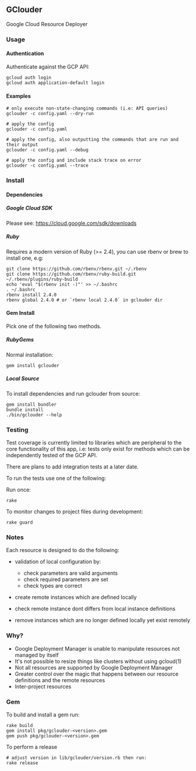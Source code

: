 ## GClouder

Google Cloud Resource Deployer

### Usage

#### Authentication

Authenticate against the GCP API:
```
gcloud auth login
gcloud auth application-default login
```

#### Examples

```
# only execute non-state-changing commands (i.e: API queries)
gclouder -c config.yaml --dry-run

# apply the config
gclouder -c config.yaml

# apply the config, also outputting the commands that are run and their output
gclouder -c config.yaml --debug

# apply the config and include stack trace on error
gclouder -c config.yaml --trace
```

### Install

#### Dependencies

##### Google Cloud SDK

Please see: https://cloud.google.com/sdk/downloads

##### Ruby

Requires a modern version of Ruby (>= 2.4), you can use rbenv or brew to install one, e.g:

```
git clone https://github.com/rbenv/rbenv.git ~/.rbenv
git clone https://github.com/rbenv/ruby-build.git ~/.rbenv/plugins/ruby-build
echo 'eval "$(rbenv init -)"' >> ~/.bashrc
. ~/.bashrc
rbenv install 2.4.0
rbenv global 2.4.0 # or `rbenv local 2.4.0` in gclouder dir
```

#### Gem Install

Pick one of the following two methods.

##### RubyGems

Normal installation:

```
gem install gclouder
```

##### Local Source

To install dependencies and run gclouder from source:

```
gem install bundler
bundle install
./bin/gclouder --help
```

### Testing


Test coverage is currently limited to libraries which are peripheral to the core functionality of this app, i.e: tests only exist for methods which can be independently tested of the GCP API.

There are plans to add integration tests at a later date.

To run the tests use one of the following:

Run once:
```
rake
```

To monitor changes to project files during development:
```
rake guard
```

### Notes

Each resource is designed to do the following:

* validation of local configuration by:
  * check parameters are valid arguments
  * check required parameters are set
  * check types are correct

* create remote instances which are defined locally

* check remote instance dont differs from local instance definitions

* remove instances which are no longer defined locally yet exist remotely

### Why?
* Google Deployment Manager is unable to manipulate resources not managed by itself
* It's not possible to resize things like clusters without using gcloud(1)
* Not all resources are supported by Google Deployment Manager
* Greater control over the magic that happens between our resource definitions and the remote resources
* Inter-project resources

### Gem

To build and install a gem run:

```
rake build
gem install pkg/gclouder-<version>.gem
gem push pkg/gclouder-<version>.gem
```

To perform a release
```
# adjust version in lib/gclouder/version.rb then run:
rake release
```
